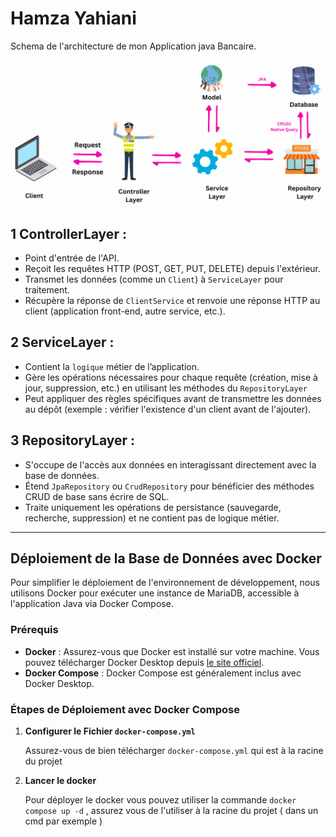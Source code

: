 # Hamza Yahiani

Schema de l'architecture de mon Application java Bancaire.

![Aperçu de l'application](schema2.gif)





## 1 ControllerLayer :

- Point d'entrée de l'API.
- Reçoit les requêtes HTTP (POST, GET, PUT, DELETE) depuis l'extérieur.
- Transmet les données (comme un `Client`) à `ServiceLayer` pour traitement.
- Récupère la réponse de `ClientService` et renvoie une réponse HTTP au client (application front-end, autre service, etc.).

## 2 ServiceLayer :

- Contient la `logique` métier de l’application.
- Gère les opérations nécessaires pour chaque requête (création, mise à jour, suppression, etc.) en utilisant les méthodes du `RepositoryLayer`
- Peut appliquer des règles spécifiques avant de transmettre les données au dépôt (exemple : vérifier l'existence d'un client avant de l'ajouter).

## 3 RepositoryLayer : 

- S'occupe de l'accès aux données en interagissant directement avec la base de données.
- Étend `JpaRepository` ou `CrudRepository` pour bénéficier des méthodes CRUD de base sans écrire de SQL.
- Traite uniquement les opérations de persistance (sauvegarde, recherche, suppression) et ne contient pas de logique métier.


---

## Déploiement de la Base de Données avec Docker

Pour simplifier le déploiement de l'environnement de développement, nous utilisons Docker pour exécuter une instance de MariaDB, accessible à l'application Java via Docker Compose.

### Prérequis

- **Docker** : Assurez-vous que Docker est installé sur votre machine. Vous pouvez télécharger Docker Desktop depuis [le site officiel](https://www.docker.com/products/docker-desktop).
- **Docker Compose** : Docker Compose est généralement inclus avec Docker Desktop.

### Étapes de Déploiement avec Docker Compose

1. **Configurer le Fichier `docker-compose.yml`**

   Assurez-vous  de bien télécharger `docker-compose.yml` qui est à la racine du projet

2. **Lancer le docker**

   Pour déployer le docker vous pouvez utiliser la commande `docker compose up -d` , assurez vous de l'utiliser à la racine du projet ( dans un cmd par exemple ) 
   
